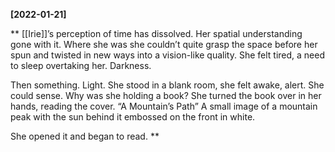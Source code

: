 **[2022-01-21]**

**
[[Irie]]’s perception of time has dissolved. Her spatial understanding gone with it. Where she was she couldn’t quite grasp the space before her spun and twisted in new ways into a vision-like quality. She felt tired, a need to sleep overtaking her. Darkness. 


Then something. Light. She stood in a blank room, she felt awake, alert. She could sense. Why was she holding a book? 
She turned the book over in her hands, reading the cover.
“A Mountain’s Path”
A small image of a mountain peak with the sun behind it embossed on the front in white. 

She opened it and began to read. 
**